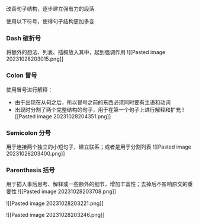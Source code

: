 改善句子结构，逐步建立强有力的段落

使用以下符号，使得句子结构更加多变

### Dash 破折号
将额外的想法、列表、插叙放入其中，起到强调作用
![[Pasted image 20231028203015.png]]


### Colon 冒号
使用冒号进行解释：
- 由于出现在从句之后，所以冒号之前的东西必须同时要有主语和动词
- 出现时分割了两个完整结构的句子，用于在第一个句子上进行解释和扩充
![[Pasted image 20231028204351.png]]

### Semicolon 分号
用于连接两个独立的小短句子，建立联系；或者是用于分割列表
![[Pasted image 20231028203400.png]]

### Parenthesis 括号
用于插入事后思考、解释或一些额外的细节，增加丰富性；去掉后不影响原文的重要性
![[Pasted image 20231028203708.png]]





![[Pasted image 20231028203221.png]]

![[Pasted image 20231028203246.png]]


